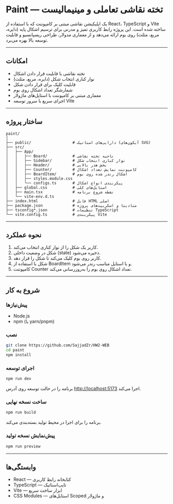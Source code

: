 # Paint — تخته نقاشی تعاملی و مینیمالیست

یک اپلیکیشن نقاشی مبتنی بر کامپوننت که با استفاده از React، TypeScript و Vite ساخته شده است. این پروژه رابط کاربری تمیز و مدرنی برای ترسیم اشکال پایه (دایره، مربع، مثلث) روی بوم ارائه می‌دهد و از معماری مدولار، طراحی ریسپانسیو و قابلیت توسعه بالا بهره می‌برد.

---

##  امکانات

- تخته نقاشی با قابلیت قرار دادن اشکال 
- نوار کناری انتخاب شکل (دایره، مربع، مثلث) 
- قابلیت کلیک برای قرار دادن شکل 
- شمارشگر تعداد اشکال روی بوم 
- معماری مبتنی بر کامپوننت با استایل‌های ماژولار 
- اجرای سریع با سرور توسعه Vite 

---

## ساختار پروژه

```
paint/
│
├── public/                  # دارایی‌های استاتیک (آیکون‌های SVG)
├── src/
│   ├── App/
│   │   ├── Board/           # ناحیه تخته نقاشی
│   │   ├── Sidebar/         # نوار کناری انتخاب شکل
│   │   ├── Header/          # بخش هدر بالایی
│   │   ├── Counter/         # کامپوننت نمایش تعداد اشکال
│   │   ├── BoardItem/       # اشکال رندر شده روی بوم
│   │   ├── styles.module.css
│   │   └── configs.ts       # پیکربندی انواع اشکال
│   ├── global.css           # استایل‌های کلی
│   ├── main.tsx             # نقطه شروع برنامه
│   └── vite-env.d.ts
├── index.html               # فایل HTML اصلی
├── package.json             # متادیتا و اسکریپت‌های پروژه
├── tsconfig*.json           # تنظیمات TypeScript
└── vite.config.ts           # پیکربندی Vite
```

---

## نحوه عملکرد

1. کاربر یک شکل را از نوار کناری انتخاب می‌کند. 
2. شکل در وضعیت داخلی (state) ذخیره می‌شود. 
3. کاربر روی بوم کلیک می‌کند تا شکل را قرار دهد. 
4. شکل با استفاده از BoardItem و با استایل مناسب رندر می‌شود. 
5. کامپوننت Counter تعداد اشکال روی بوم را به‌روزرسانی می‌کند. 

---

## شروع به کار

### پیش‌نیازها

- Node.js 
- npm (یا yarn/pnpm) 

### نصب

```bash
git clone https://github.com/SajjadZr/HW2-WEB
cd paint
npm install
```

### اجرای توسعه

```bash
npm run dev
```

برنامه را در حالت توسعه روی آدرس [http://localhost:5173](http://localhost:5173) اجرا می‌کند.

### ساخت نسخه نهایی

```bash
npm run build
```

برنامه را برای اجرا در محیط تولید بسته‌بندی می‌کند.

### پیش‌نمایش نسخه تولید

```bash
npm run preview
```

---

##  وابستگی‌ها

- React — کتابخانه رابط کاربری 
- TypeScript — تایپ‌استاتیک 
- Vite — ابزار ساخت سریع 
- CSS Modules — استایل‌های Scoped و ماژولار 
